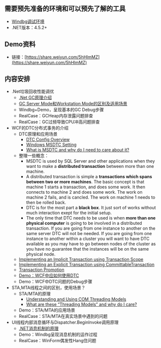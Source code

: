 ## 需要预先准备的环境和可以预先了解的工具
- [Windbg调试环境](https://github.com/wu-wenxiang/Training-Debug-Windows/blob/master/doc/Debug-Environment.md)
- .NET版本：4.5.2+

## Demo资料
- 链接：[https://share.weiyun.com/5hHlmMZ](https://share.weiyun.com/5hHlmMZ)

## 内容安排
- .Net垃圾回收性能调优
	- [.Net GC原理介绍](https://docs.microsoft.com/en-us/dotnet/standard/garbage-collection/)
	- [GC Server Mode和Workstation Mode的区别及适用场景](https://blogs.msdn.microsoft.com/seteplia/2017/01/05/understanding-different-gc-modes-with-concurrency-visualizer/)
	- Windbg+Demo，呈现基本的GC Debug步骤
	- RealCase：GCHeap内存泄露问题排查
	- RealCase：GC过频导致CPU冲高问题排查
- WCF的DTC分布式事务的介绍
	- DTC原理和应用场景
		- [DTC Config Overview](https://docs.microsoft.com/en-us/previous-versions/windows/desktop/ms680182(v=vs.85))
		- [Windows MSDTC Setting](https://dotblogs.com.tw/echo/2017/08/24/windows_msdtc_setting)
		- [What is MSDTC and why do I need to care about it?](https://blogs.msdn.microsoft.com/florinlazar/2004/03/04/what-is-msdtc-and-why-do-i-need-to-care-about-it/)
	- 整理一些概念：
		- MSDTC is used by SQL Server and other applications when they want to make a **distributed transaction** between more than one machine.
		- A distributed transaction is simple a **transactions which spans between two or more machines**. The basic concept is that machine 1 starts a transaction, and does some work. It then connects to machine 2 and does some work. The work on machine 2 fails, and is cancled.  The work on machine 1 needs to then be rolled back.
		- DTC is for the most part a **black box**. It just sort of works without much interaction exept for the initial setup.
		- The only time that DTC needs to be used is when **more than one physical computer** is going to be involved in a distributed transaction. If you are going from one instance to another on the same server DTC will not be needed. If you are going from one instance to another within a cluster you will want to have DTC available as you may have to go between nodes of the cluster as you have no guarantee that the instances will be on the same physical node.
	- [Implementing an Implicit Transaction using Transaction Scope](https://docs.microsoft.com/en-us/dotnet/framework/data/transactions/implementing-an-implicit-transaction-using-transaction-scope)
	- [Implementing an Explicit Transaction using CommittableTransaction](https://docs.microsoft.com/en-us/dotnet/framework/data/transactions/implementing-an-explicit-transaction-using-committabletransaction)
	- [Transaction Promotion](https://docs.microsoft.com/en-us/sql/relational-databases/clr-integration-data-access-transactions/transaction-promotion?view=sql-server-2017)
	- [Demo：WCF中应如何使用DTC](https://docs.microsoft.com/en-us/dotnet/framework/wcf/samples/ws-transaction-flow)
	- Demo：WCF中DTC问题的Debug步骤
- STA,MTA线程之间的区别，使用场景？
	- STA/MTA的原理
		- [Understanding and Using COM Threading Models](https://msdn.microsoft.com/en-us/library/ms809971.aspx)
		- [What are these “Threading Models” and why do I care?](https://blogs.msdn.microsoft.com/larryosterman/2004/04/28/what-are-these-threading-models-and-why-do-i-care/)
	- Demo：STA/MTA的应用场景
	- RealCase：STA/MTA在真实场景中遇到的问题
- UI线程内部消息循环与Dispatcher.BeginInvoke调用原理
	- [.NET消息机制的原理](https://docs.microsoft.com/en-us/dotnet/framework/wpf/advanced/threading-model)
	- Demo：Windbg呈现消息机制的运作过程
	- RealCase：WinForm偶发性Hang住问题
